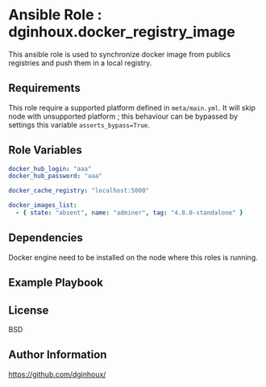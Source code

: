 Ansible Role : dginhoux.docker_registry_image
=========

This ansible role is used to synchronize docker image from publics registries and push them in a local registry.


Requirements
------------

This role require a supported platform defined in `meta/main.yml`.
It will skip node with unsupported platform ; this behaviour can be bypassed by settings this variable `asserts_bypass=True`.


Role Variables
--------------

```yaml
docker_hub_login: "aaa"
docker_hub_password: "aaa"

docker_cache_registry: "localhost:5000"

docker_images_list:
  - { state: "absent", name: "adminer", tag: "4.8.0-standalone" }

```

Dependencies
------------

Docker engine need to be installed on the node where this roles is running.


Example Playbook
----------------



License
-------

BSD


Author Information
------------------

https://github.com/dginhoux/
